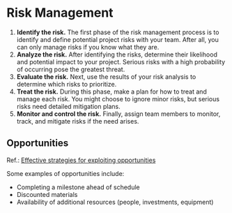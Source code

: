 # Risk Management

1. __Identify the risk.__ The first phase of the risk management process is to identify and define potential project risks with your team. After all, you can only manage risks if you know what they are. 
2. __Analyze the risk.__ After identifying the risks, determine their likelihood and potential impact to your project. Serious risks with a high probability of occurring pose the greatest threat.
3. __Evaluate the risk.__ Next, use the results of your risk analysis to determine which risks to prioritize.
4. __Treat the risk.__ During this phase, make a plan for how to treat and manage each risk. You might choose to ignore minor risks, but serious risks need detailed mitigation plans.
5. __Monitor and control the risk.__ Finally, assign team members to monitor, track, and mitigate risks if the need arises.

## Opportunities
Ref.: [Effective strategies for exploiting opportunities](https://www.pmi.org/learning/library/effective-strategies-exploiting-opportunities-7947)

Some examples of opportunities include: 
* Completing a milestone ahead of schedule
* Discounted materials 
* Availability of additional resources (people, investments, equipment)

